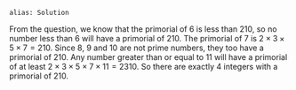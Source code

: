 ````
alias: Solution
````

From the question, we know that the primorial of $6$ is less than $210$, so no number less than $6$ will have a primorial of $210$. The primorial of $7$ is $2 \times 3 \times 5 \times 7 = 210$. Since $8$, $9$ and $10$ are not prime numbers, they too have a primorial of $210$. Any number greater than or equal to $11$ will have a primorial of at least $2 \times 3 \times 5 \times 7 \times 11 = 2310$. So there are exactly $4$ integers with a primorial of $210$.

